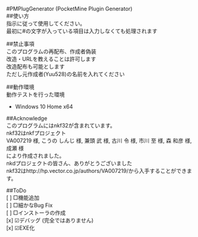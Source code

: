 #PMPlugGenerator (PocketMine Plugin Generator)  
##使い方  
指示に従って使用してください。  
最初に#の文字が入っている項目は入力しなくても処理されます  
  
##禁止事項  
このプログラムの再配布、作成者偽装  
改造・URLを教えることは許可します  
改造配布も可能とします  
ただし元作成者(Yuu528)の名前を入れてください  
  
##動作環境  
動作テストを行った環境  
* Windows 10 Home x64  
  
##Acknowledge  
このプログラムにはnkf32が含まれています。  
nkf32はnkfプロジェクト  
VA007219 様, こうの しんじ 様, 兼頭 武 様, 古川 令 様, 市川 至 様, 森 和彦 様, 成瀬 様  
により作成されました。  
nkdプロジェクトの皆さん、ありがとうございました  
nkf32はhttp://hp.vector.co.jp/authors/VA007219/から入手することができます。  
  
##ToDo  
[ ] □機能追加  
[ ] □細かなBug Fix  
[ ] □インストーラの作成  
[x] ☑デバッグ (完全ではありません)  
[x] ☑EXE化  